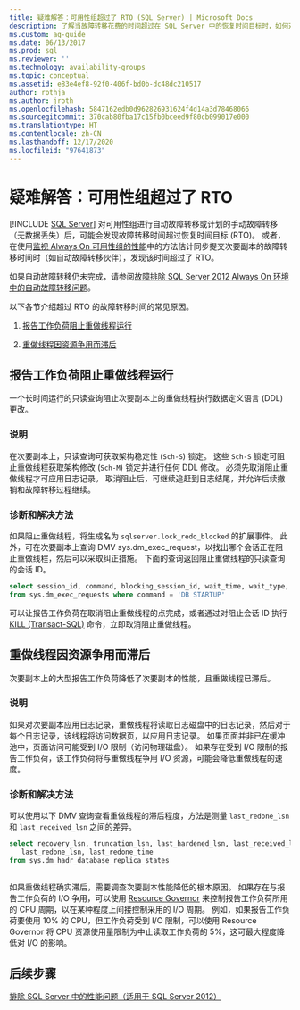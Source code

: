 ```yaml
---
title: 疑难解答：可用性组超过了 RTO (SQL Server) | Microsoft Docs
description: 了解当故障转移花费的时间超过在 SQL Server 中的恢复时间目标时，如何对 Always On 可用性组上的故障转移进行故障排除。
ms.custom: ag-guide
ms.date: 06/13/2017
ms.prod: sql
ms.reviewer: ''
ms.technology: availability-groups
ms.topic: conceptual
ms.assetid: e83e4ef8-92f0-406f-bd0b-dc48dc210517
author: rothja
ms.author: jroth
ms.openlocfilehash: 5847162edb0d962826931624f4d14a3d78468066
ms.sourcegitcommit: 370cab80fba17c15fb0bceed9f80cb099017e000
ms.translationtype: HT
ms.contentlocale: zh-CN
ms.lasthandoff: 12/17/2020
ms.locfileid: "97641873"
---
```

# <a name="troubleshoot-availability-group-exceeded-rto"></a>疑难解答：可用性组超过了 RTO
[!INCLUDE [SQL Server](../../../includes/applies-to-version/sqlserver.md)]
  对可用性组进行自动故障转移或计划的手动故障转移（无数据丢失）后，可能会发现故障转移时间超过恢复时间目标 (RTO)。 或者，在使用[监视 Always On 可用性组的性能](monitor-performance-for-always-on-availability-groups.md)中的方法估计同步提交次要副本的故障转移时间时（如自动故障转移伙伴），发现该时间超过了 RTO。  
  
 如果自动故障转移仍未完成，请参阅[故障排除 SQL Server 2012 Always On 环境中的自动故障转移问题](https://support.microsoft.com/kb/2833707)。  
  
 以下各节介绍超过 RTO 的故障转移时间的常见原因。  
  
1.  [报告工作负荷阻止重做线程运行](#BKMK_REDOBLOCK)  
  
2.  [重做线程因资源争用而滞后](#BKMK_CONTENTION)  
  
##  <a name="reporting-workload-blocks-the-redo-thread-from-running"></a><a name="BKMK_REDOBLOCK"></a>报告工作负荷阻止重做线程运行  
 一个长时间运行的只读查询阻止次要副本上的重做线程执行数据定义语言 (DDL) 更改。  
  
### <a name="explanation"></a>说明  
 在次要副本上，只读查询可获取架构稳定性 (`Sch-S`) 锁定。 这些 `Sch-S` 锁定可阻止重做线程获取架构修改 (`Sch-M`) 锁定并进行任何 DDL 修改。 必须先取消阻止重做线程才可应用日志记录。 取消阻止后，可继续追赶到日志结尾，并允许后续撤销和故障转移过程继续。  
  
### <a name="diagnosis-and-resolution"></a>诊断和解决方法  
 如果阻止重做线程，将生成名为 `sqlserver.lock_redo_blocked` 的扩展事件。 此外，可在次要副本上查询 DMV sys.dm_exec_request，以找出哪个会话正在阻止重做线程，然后可以采取纠正措施。 下面的查询返回阻止重做线程的只读查询的会话 ID。  
  
```sql  
select session_id, command, blocking_session_id, wait_time, wait_type, wait_resource   
from sys.dm_exec_requests where command = 'DB STARTUP'  
```  
  
 可以让报告工作负荷在取消阻止重做线程的点完成，或者通过对阻止会话 ID 执行 [KILL (Transact-SQL)](~/t-sql/language-elements/kill-transact-sql.md) 命令，立即取消阻止重做线程。  
  
##  <a name="redo-thread-falls-behind-due-to-resource-contention"></a><a name="BKMK_CONTENTION"></a>重做线程因资源争用而滞后  
 次要副本上的大型报告工作负荷降低了次要副本的性能，且重做线程已滞后。  
  
### <a name="explanation"></a>说明  
 如果对次要副本应用日志记录，重做线程将读取日志磁盘中的日志记录，然后对于每个日志记录，该线程将访问数据页，以应用日志记录。 如果页面并非已在缓冲池中，页面访问可能受到 I/O 限制（访问物理磁盘）。 如果存在受到 I/O 限制的报告工作负荷，该工作负荷将与重做线程争用 I/O 资源，可能会降低重做线程的速度。  
  
### <a name="diagnosis-and-resolution"></a>诊断和解决方法  
 可以使用以下 DMV 查询查看重做线程的滞后程度，方法是测量 `last_redone_lsn` 和 `last_received_lsn` 之间的差异。  
  
```sql  
select recovery_lsn, truncation_lsn, last_hardened_lsn, last_received_lsn,   
   last_redone_lsn, last_redone_time  
from sys.dm_hadr_database_replica_states  
  
```  
  
 如果重做线程确实滞后，需要调查次要副本性能降低的根本原因。 如果存在与报告工作负荷的 I/O 争用，可以使用 [Resource Governor](~/relational-databases/resource-governor/resource-governor.md) 来控制报告工作负荷所用的 CPU 周期，以在某种程度上间接控制采用的 I/O 周期。 例如，如果报告工作负荷要使用 10% 的 CPU，但工作负荷受到 I/O 限制，可以使用 Resource Governor 将 CPU 资源使用量限制为中止读取工作负荷的 5%，这可最大程度降低对 I/O 的影响。  
  
## <a name="next-steps"></a>后续步骤  
 [排除 SQL Server 中的性能问题（适用于 SQL Server 2012）](/previous-versions/sql/sql-server-2008/dd672789(v=sql.100))  
  
